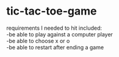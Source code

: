 # tic-tac-toe-game

requirements I needed to hit included:\
-be able to play against a computer player\
-be able to choose x or o\
-be able to restart after ending a game
